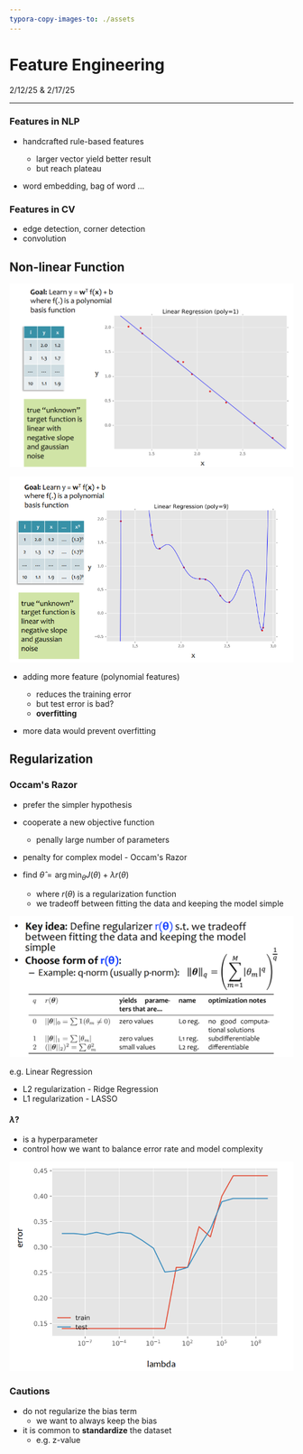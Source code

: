 ```yaml
---
typora-copy-images-to: ./assets
---
```


# Feature Engineering

2/12/25 & 2/17/25

___



### Features in NLP

- handcrafted rule-based features
  - larger vector yield better result
  - but reach plateau

- word embedding, bag of word  ...

### Features in CV

- edge detection, corner detection
- convolution





## Non-linear Function

![image-20250212121601794](./assets/image-20250212121601794.png)

![image-20250212121615042](./assets/image-20250212121615042.png)



- adding more feature (polynomial features)
  - reduces the training error
  - but test error is bad?
  - **overfitting**

- more data would prevent overfitting





## Regularization

### Occam's Razor

- prefer the simpler hypothesis

- cooperate a new objective function
  - penally large number of parameters

- penalty for complex model - Occam's Razor
- find $\hat{\theta} = \arg\min_\theta J(\theta) + \lambda r(\theta)$
  - where $r (\theta)$ is a regularization function
  - we tradeoff between fitting the data and keeping the model simple

![image-20250217111022545](./assets/image-20250217111022545.png)



e.g. Linear Regression

- L2 regularization - Ridge Regression
- L1 regularization - LASSO 



#### $\lambda$?

- is a hyperparameter
- control how we want to balance error rate and model complexity

![image-20250217111454847](./assets/image-20250217111454847.png)

 

### Cautions

- do not regularize the bias term
  - we want to always keep the bias
- it is common to **standardize** the dataset
  - e.g. z-value
